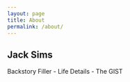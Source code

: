 ```yaml
---
layout: page
title: About
permalink: /about/
---
```

<h2>Jack Sims</h2>
<p>Backstory Filler - Life Details - The GIST</p>
<table style="width:0%">
    <tr>
        <td><h2>Jack Sims</h2></td>
    </tr>
    <tr>
        <td><p>Backstory Filler</p></td>
    </tr>
</table>